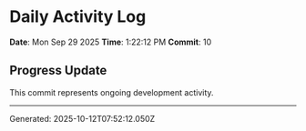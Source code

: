 # Daily Activity Log

**Date**: Mon Sep 29 2025
**Time**: 1:22:12 PM
**Commit**: 10

## Progress Update

This commit represents ongoing development activity.

---
Generated: 2025-10-12T07:52:12.050Z
